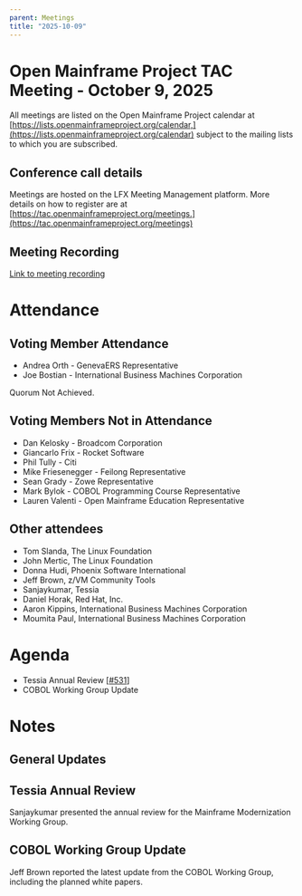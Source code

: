 ```yaml
---
parent: Meetings
title: "2025-10-09"
---
```


# Open Mainframe Project TAC Meeting - October 9, 2025

All meetings are listed on the Open Mainframe Project calendar at [https://lists.openmainframeproject.org/calendar,](https://lists.openmainframeproject.org/calendar) subject to the mailing lists to which you are subscribed.

## Conference call details

Meetings are hosted on the LFX Meeting Management platform. More details on how to register are at [https://tac.openmainframeproject.org/meetings.](https://tac.openmainframeproject.org/meetings)


## Meeting Recording

[Link to meeting recording](https://zoom.us/rec/play/7i6ZnTumSuRULrckdtnfxPMMz__lFqgBgw0VepFm9skVxLm6mdsLc7xzgafYF6eWB2WqHEjfXX-CgJEP.-fAAqTFHaV1mTg49?eagerLoadZvaPages=sidemenu.billing.plan_management&accessLevel=meeting&canPlayFromShare=true&from=share_recording_detail&continueMode=true&componentName=rec-play&originRequestUrl=https%3A%2F%2Fzoom.us%2Frec%2Fshare%2FucJ1DbVOlMPxVfIu9RBafuClQleMBnwtTitySmmNRXc7XDos2BPjmU2PniJEAzQr.4caXI27LTT-K2KfI)

# Attendance

## Voting Member Attendance

* Andrea Orth - GenevaERS Representative
* Joe Bostian - International Business Machines Corporation

Quorum Not Achieved.

## Voting Members Not in Attendance

* Dan Kelosky - Broadcom Corporation
* Giancarlo Frix - Rocket Software
* Phil Tully - Citi
* Mike Friesenegger - Feilong Representative
* Sean Grady - Zowe Representative
* Mark Bylok - COBOL Programming Course Representative
* Lauren Valenti - Open Mainframe Education Representative

## Other attendees

* Tom Slanda, The Linux Foundation
* John Mertic, The Linux Foundation
* Donna Hudi, Phoenix Software International
* Jeff Brown, z/VM Community Tools
* Sanjaykumar, Tessia
* Daniel Horak, Red Hat, Inc.
* Aaron Kippins, International Business Machines Corporation
* Moumita Paul, International Business Machines Corporation

# Agenda

* Tessia Annual Review [[#531](https://github.com/openmainframeproject/tac/issues/531)]
* COBOL Working Group Update

# Notes

## General Updates

## Tessia Annual Review

Sanjaykumar presented the annual review for the Mainframe Modernization Working Group.

## COBOL Working Group Update

Jeff Brown reported the latest update from the COBOL Working Group, including the planned white papers. 
